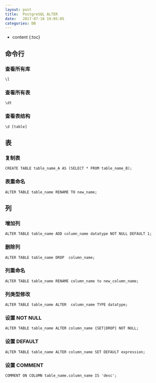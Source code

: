 ```yaml
---
layout: post
title:  PostgreSQL ALTER
date:   2017-07-18 19:05:05
categories: DB
---
```


* content
{:toc}

## 命令行

### 查看所有库

	\l

### 查看所有表

	\dt
	
### 查看表结构

	\d [table]

## 表

### 复制表

	CREATE TABLE table_name_A AS (SELECT * FROM table_name_B);

### 表重命名  

	ALTER TABLE table_name RENAME TO new_name;
	
## 列

### 增加列 

	ALTER TABLE table_name ADD column_name datatype NOT NULL DEFAULT 1;
	
### 删除列  

	ALTER TABLE table_name DROP  column_name; 
	
### 列重命名
  
	ALTER TABLE table_name RENAME column_name to new_column_name;
	
### 列类型修改  

	ALTER TABLE table_name ALTER  column_name TYPE datatype;
	
### 设置 NOT NULL
  
	ALTER TABLE table_name ALTER column_name {SET|DROP} NOT NULL; 

### 设置 DEFAULT

	ALTER TABLE table_name ALTER column_name SET DEFAULT expression;
	
### 设置 COMMENT

	COMMENT ON COLUMN table_name.column_name IS 'desc';
	